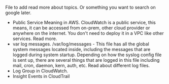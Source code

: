 File to add read more about topics. Or something you want to search on google later.
- Public Service Meaning in AWS. CloudWatch is a public service, this means, it can be accessed from on-prem, other cloud provider or anywhere on the internet. You don't need to deploy it in a VPC like other services. Read more.
- var log messages. /var/log/messages - This file has all the global system messages located inside, including the messages that are logged during system startup. Depending on how the syslog config file is sent up, there are several things that are logged in this file including mail, cron, daemon, kern, auth, etc. Read about different log files.
- Log Group in CloudWatch.
- Insight Events in CloudTrail